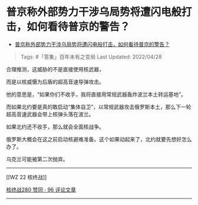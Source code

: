 # 普京称外部势力干涉乌局势将遭闪电般打击，如何看待普京的警告？

- [普京称外部势力干涉乌局势将遭闪电般打击，如何看待普京的警告？](https://www.zhihu.com/question/530410521/answer/2461448186)

>Tags: #「答集」百年未有之变局 
>Last Updated: 2022/04/28

合理推测，这威胁的不是直接使用核武器，

而是以核威慑为后盾的超高音速导弹攻击。

他的意思是，“如果你们不收手，我将直接用常规武器轰炸波兰本土转运基地”。

而如果北约要是真的敢启动“集体自卫”，以常规武器攻击俄罗斯本土，那么下一轮超高音速武器会带上核弹头落在波兰。

如果北约还不收手，那么就会全面核战争。

  

俄罗斯大概会在这之前启动核避难准备。这个如果动起来了，北约就要先想好怎么办了。

乌克兰可能被第二次抛弃。

---
[[WZ 22 核终战]]

[核终战280 赞同 · 96 评论文章](https://zhuanlan.zhihu.com/p/484578437)

---